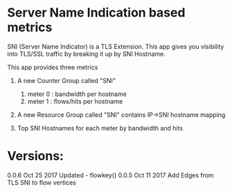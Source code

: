 Server Name Indication based metrics
====================================

SNI (Server Name Indicator) is a TLS Extension. This app gives you visibility into 
TLS/SSL traffic by breaking it up by SNI Hostname. 


This app provides three metrics 

1. A new Counter Group called "SNI" 
    1. meter 0 : bandwidth  per hostname
	2. meter 1 : flows/hits per hostname

2. A new Resource Group called "SNI" contains IP->SNI hostname mapping 

3. Top SNI Hostnames for each meter by bandwidth and hits 


Versions:
=========

0.0.6  	Oct 25 2017  		Updated - flowkey() 
0.0.5  	Oct 11 2017  		Add Edges from TLS SNI to flow vertices 

